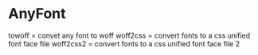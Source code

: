 # AnyFont

towoff = convet any font to woff
woff2css = convert fonts to a css unified font face file
woff2css2 = convert fonts to a css unified font face file 2
